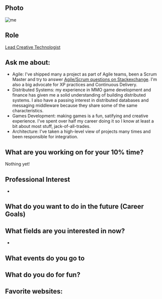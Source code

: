 
## Photo
![me](https://s.gravatar.com/avatar/1b3c4b3e732c7c0f59d85c24c90b277b)
## Role
[Lead Creative Technologist](/great-people/hiring-great-talent/creative-technologist)

## Ask me about:
- Agile: I've shipped many a project as part of Agile teams, been a Scrum Master and try to answer [Agile/Scrum questions on Stackexchange](http://stackexchange.com/filters/99472/agile-scrum). I'm also a big advocate for XP practices and Continuous Delivery.
- Distributed Systems: my experience in MMO game development and finance has given me a solid understanding of building distributed systems. I also have a passing interest in distributed databases and messaging middleware because they share some of the same characteristics.
- Games Development: making games is a fun, satifying and creative experience. I've spent over half my career doing it so I know at least a bit about most stuff, jack-of-all-trades.
- Architecture: I've taken a high-level view of projects many times and been responsible for integration. 

## What are you working on for your 10% time?
Nothing yet!

## Professional Interest 
- 

## What do you want to do in the future (Career Goals)

## What fields are you interested in now?
- 

## What events do you go to

## What do you do for fun?

## Favorite websites:
